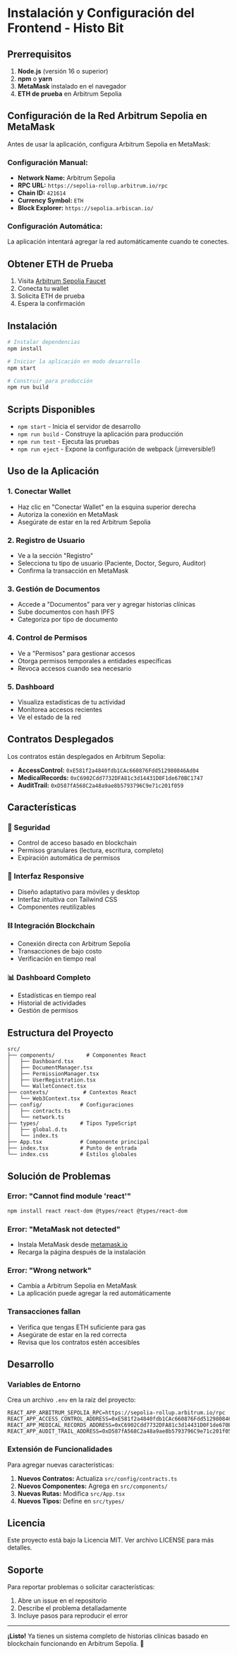 # Instalación y Configuración del Frontend - Histo Bit

## Prerrequisitos

1. **Node.js** (versión 16 o superior)
2. **npm** o **yarn**
3. **MetaMask** instalado en el navegador
4. **ETH de prueba** en Arbitrum Sepolia

## Configuración de la Red Arbitrum Sepolia en MetaMask

Antes de usar la aplicación, configura Arbitrum Sepolia en MetaMask:

### Configuración Manual:

- **Network Name:** Arbitrum Sepolia
- **RPC URL:** `https://sepolia-rollup.arbitrum.io/rpc`
- **Chain ID:** `421614`
- **Currency Symbol:** `ETH`
- **Block Explorer:** `https://sepolia.arbiscan.io/`

### Configuración Automática:

La aplicación intentará agregar la red automáticamente cuando te conectes.

## Obtener ETH de Prueba

1. Visita [Arbitrum Sepolia Faucet](https://faucet.arbitrum.io/)
2. Conecta tu wallet
3. Solicita ETH de prueba
4. Espera la confirmación

## Instalación

```bash
# Instalar dependencias
npm install

# Iniciar la aplicación en modo desarrollo
npm start

# Construir para producción
npm run build
```

## Scripts Disponibles

- `npm start` - Inicia el servidor de desarrollo
- `npm run build` - Construye la aplicación para producción
- `npm run test` - Ejecuta las pruebas
- `npm run eject` - Expone la configuración de webpack (¡irreversible!)

## Uso de la Aplicación

### 1. Conectar Wallet

- Haz clic en "Conectar Wallet" en la esquina superior derecha
- Autoriza la conexión en MetaMask
- Asegúrate de estar en la red Arbitrum Sepolia

### 2. Registro de Usuario

- Ve a la sección "Registro"
- Selecciona tu tipo de usuario (Paciente, Doctor, Seguro, Auditor)
- Confirma la transacción en MetaMask

### 3. Gestión de Documentos

- Accede a "Documentos" para ver y agregar historias clínicas
- Sube documentos con hash IPFS
- Categoriza por tipo de documento

### 4. Control de Permisos

- Ve a "Permisos" para gestionar accesos
- Otorga permisos temporales a entidades específicas
- Revoca accesos cuando sea necesario

### 5. Dashboard

- Visualiza estadísticas de tu actividad
- Monitorea accesos recientes
- Ve el estado de la red

## Contratos Desplegados

Los contratos están desplegados en Arbitrum Sepolia:

- **AccessControl:** `0xE581f2a4840fdb1CAc660876Fdd512980846Ad04`
- **MedicalRecords:** `0xC6902Cdd7732DFA81c3d14431D0F1de670BC1747`
- **AuditTrail:** `0xD587fA568C2a48a9ae8b5793796C9e71c201f059`

## Características

### 🔐 Seguridad

- Control de acceso basado en blockchain
- Permisos granulares (lectura, escritura, completo)
- Expiración automática de permisos

### 📱 Interfaz Responsive

- Diseño adaptativo para móviles y desktop
- Interfaz intuitiva con Tailwind CSS
- Componentes reutilizables

### ⛓️ Integración Blockchain

- Conexión directa con Arbitrum Sepolia
- Transacciones de bajo costo
- Verificación en tiempo real

### 📊 Dashboard Completo

- Estadísticas en tiempo real
- Historial de actividades
- Gestión de permisos

## Estructura del Proyecto

```
src/
├── components/          # Componentes React
│   ├── Dashboard.tsx
│   ├── DocumentManager.tsx
│   ├── PermissionManager.tsx
│   ├── UserRegistration.tsx
│   └── WalletConnect.tsx
├── contexts/           # Contextos React
│   └── Web3Context.tsx
├── config/            # Configuraciones
│   ├── contracts.ts
│   └── network.ts
├── types/             # Tipos TypeScript
│   ├── global.d.ts
│   └── index.ts
├── App.tsx            # Componente principal
├── index.tsx          # Punto de entrada
└── index.css          # Estilos globales
```

## Solución de Problemas

### Error: "Cannot find module 'react'"

```bash
npm install react react-dom @types/react @types/react-dom
```

### Error: "MetaMask not detected"

- Instala MetaMask desde [metamask.io](https://metamask.io/)
- Recarga la página después de la instalación

### Error: "Wrong network"

- Cambia a Arbitrum Sepolia en MetaMask
- La aplicación puede agregar la red automáticamente

### Transacciones fallan

- Verifica que tengas ETH suficiente para gas
- Asegúrate de estar en la red correcta
- Revisa que los contratos estén accesibles

## Desarrollo

### Variables de Entorno

Crea un archivo `.env` en la raíz del proyecto:

```env
REACT_APP_ARBITRUM_SEPOLIA_RPC=https://sepolia-rollup.arbitrum.io/rpc
REACT_APP_ACCESS_CONTROL_ADDRESS=0xE581f2a4840fdb1CAc660876Fdd512980846Ad04
REACT_APP_MEDICAL_RECORDS_ADDRESS=0xC6902Cdd7732DFA81c3d14431D0F1de670BC1747
REACT_APP_AUDIT_TRAIL_ADDRESS=0xD587fA568C2a48a9ae8b5793796C9e71c201f059
```

### Extensión de Funcionalidades

Para agregar nuevas características:

1. **Nuevos Contratos:** Actualiza `src/config/contracts.ts`
2. **Nuevos Componentes:** Agrega en `src/components/`
3. **Nuevas Rutas:** Modifica `src/App.tsx`
4. **Nuevos Tipos:** Define en `src/types/`

## Licencia

Este proyecto está bajo la Licencia MIT. Ver archivo LICENSE para más detalles.

## Soporte

Para reportar problemas o solicitar características:

1. Abre un issue en el repositorio
2. Describe el problema detalladamente
3. Incluye pasos para reproducir el error

---

**¡Listo!** Ya tienes un sistema completo de historias clínicas basado en blockchain funcionando en Arbitrum Sepolia. 🎉

